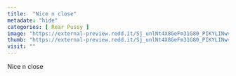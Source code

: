 ```yaml
---
title:  "Nice n close"
metadate: "hide"
categories: [ Rear Pussy ]
image: "https://external-preview.redd.it/Sj_unlNt4X8GeFm31G80_PIKYLINwvZh0uvdcQy-h5U.png?auto=webp&s=8250dd8b9f2b9daecde8b9d705357a4a1418b5aa"
thumb: "https://external-preview.redd.it/Sj_unlNt4X8GeFm31G80_PIKYLINwvZh0uvdcQy-h5U.png?width=320&crop=smart&auto=webp&s=a1908d6ad24f2b7829418196001191a94b711475"
visit: ""
---
```

Nice n close
